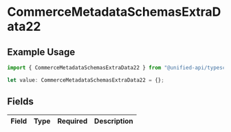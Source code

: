 # CommerceMetadataSchemasExtraData22

## Example Usage

```typescript
import { CommerceMetadataSchemasExtraData22 } from "@unified-api/typescript-sdk/sdk/models/shared";

let value: CommerceMetadataSchemasExtraData22 = {};
```

## Fields

| Field       | Type        | Required    | Description |
| ----------- | ----------- | ----------- | ----------- |